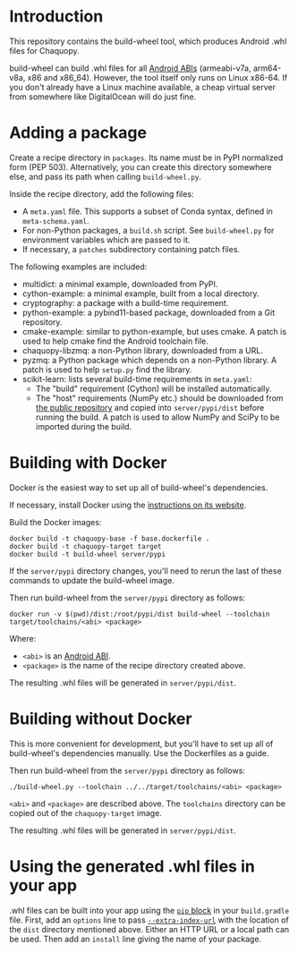 # Introduction

This repository contains the build-wheel tool, which produces Android .whl files for Chaquopy.

build-wheel can build .whl files for all [Android
ABIs](https://developer.android.com/ndk/guides/abis) (armeabi-v7a, arm64-v8a, x86 and x86_64).
However, the tool itself only runs on Linux x86-64. If you don't already have a Linux machine
available, a cheap virtual server from somewhere like DigitalOcean will do just fine.


# Adding a package

Create a recipe directory in `packages`. Its name must be in PyPI normalized form (PEP 503).
Alternatively, you can create this directory somewhere else, and pass its path when calling
`build-wheel.py`.

Inside the recipe directory, add the following files:

* A `meta.yaml` file. This supports a subset of Conda syntax, defined in `meta-schema.yaml`.
* For non-Python packages, a `build.sh` script. See `build-wheel.py` for environment variables
  which are passed to it.
* If necessary, a `patches` subdirectory containing patch files.

The following examples are included:

* multidict: a minimal example, downloaded from PyPI.
* cython-example: a minimal example, built from a local directory.
* cryptography: a package with a build-time requirement.
* python-example: a pybind11-based package, downloaded from a Git repository.
* cmake-example: similar to python-example, but uses cmake. A patch is used to help cmake find
  the Android toolchain file.
* chaquopy-libzmq: a non-Python library, downloaded from a URL.
* pyzmq: a Python package which depends on a non-Python library. A patch is used to help
  `setup.py` find the library.
* scikit-learn: lists several build-time requirements in `meta.yaml`:
  * The "build" requirement (Cython) will be installed automatically.
  * The "host" requirements (NumPy etc.) should be downloaded from [the public
    repository](https://chaquo.com/pypi-7.0/) and copied into `server/pypi/dist` before running
    the build. A patch is used to allow NumPy and SciPy to be imported during the build.


# Building with Docker

Docker is the easiest way to set up all of build-wheel's dependencies.

If necessary, install Docker using the [instructions on its
website](https://docs.docker.com/install/#supported-platforms).

Build the Docker images:

    docker build -t chaquopy-base -f base.dockerfile .
    docker build -t chaquopy-target target
    docker build -t build-wheel server/pypi

If the `server/pypi` directory changes, you'll need to rerun the last of these commands to
update the build-wheel image.

Then run build-wheel from the `server/pypi` directory as follows:

    docker run -v $(pwd)/dist:/root/pypi/dist build-wheel --toolchain target/toolchains/<abi> <package>

Where:

* `<abi>` is an [Android ABI](https://developer.android.com/ndk/guides/abis).
* `<package>` is the name of the recipe directory created above.

The resulting .whl files will be generated in `server/pypi/dist`.


# Building without Docker

This is more convenient for development, but you'll have to set up all of build-wheel's
dependencies manually. Use the Dockerfiles as a guide.

Then run build-wheel from the `server/pypi` directory as follows:

    ./build-wheel.py --toolchain ../../target/toolchains/<abi> <package>

`<abi>` and `<package>` are described above. The `toolchains` directory can be copied out of
the `chaquopy-target` image.

The resulting .whl files will be generated in `server/pypi/dist`.


# Using the generated .whl files in your app

.whl files can be built into your app using the [`pip`
block](https://chaquo.com/chaquopy/doc/current/android.html#requirements) in your
`build.gradle` file. First, add an `options` line to pass
[`--extra-index-url`](https://pip.pypa.io/en/stable/cli/pip_install/#cmdoption-extra-index-url)
with the location of the `dist` directory mentioned above. Either an HTTP URL or a local path
can be used. Then add an `install` line giving the name of your package.
